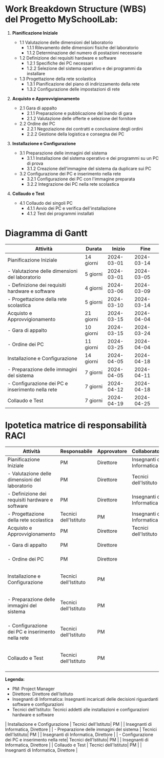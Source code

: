 # Work Breakdown Structure (WBS) del Progetto MySchoolLab:

1. **Pianificazione Iniziale**
   - 1.1 Valutazione delle dimensioni del laboratorio
     - 1.1.1 Rilevamento delle dimensioni fisiche del laboratorio
     - 1.1.2 Determinazione del numero di postazioni necessarie
   - 1.2 Definizione dei requisiti hardware e software
     - 1.2.1 Specifiche dei PC necessari
     - 1.2.2 Selezione del sistema operativo e dei programmi da installare
   - 1.3 Progettazione della rete scolastica
     - 1.3.1 Pianificazione del piano di indirizzamento della rete
     - 1.3.2 Configurazione delle impostazioni di rete

2. **Acquisto e Approvvigionamento**
   - 2.1 Gara di appalto
     - 2.1.1 Preparazione e pubblicazione del bando di gara
     - 2.1.2 Valutazione delle offerte e selezione del fornitore
   - 2.2 Ordine dei PC
     - 2.2.1 Negoziazione dei contratti e conclusione degli ordini
     - 2.2.2 Gestione della logistica e consegna dei PC

3. **Installazione e Configurazione**
   - 3.1 Preparazione delle immagini del sistema
     - 3.1.1 Installazione del sistema operativo e dei programmi su un PC di prova
     - 3.1.2 Creazione dell'immagine del sistema da duplicare sui PC
   - 3.2 Configurazione dei PC e inserimento nella rete
     - 3.2.1 Configurazione dei PC con l'immagine preparata
     - 3.2.2 Integrazione dei PC nella rete scolastica

4. **Collaudo e Test**
   - 4.1 Collaudo dei singoli PC
     - 4.1.1 Avvio dei PC e verifica dell'installazione
     - 4.1.2 Test dei programmi installati


# Diagramma di Gantt

| Attività                                        | Durata   | Inizio    | Fine      |
|-------------------------------------------------|----------|-----------|-----------|
| Pianificazione Iniziale                         | 14 giorni| 2024-03-01| 2024-03-14|
| - Valutazione delle dimensioni del laboratorio | 5 giorni | 2024-03-01| 2024-03-05|
| - Definizione dei requisiti hardware e software| 4 giorni | 2024-03-06| 2024-03-09|
| - Progettazione della rete scolastica          | 5 giorni | 2024-03-10| 2024-03-14|
| Acquisto e Approvvigionamento                   | 21 giorni| 2024-03-15| 2024-04-04|
| - Gara di appalto                               | 10 giorni| 2024-03-15| 2024-03-24|
| - Ordine dei PC                                 | 11 giorni| 2024-03-25| 2024-04-04|
| Installazione e Configurazione                  | 14 giorni| 2024-04-05| 2024-04-18|
| - Preparazione delle immagini del sistema       | 7 giorni | 2024-04-05| 2024-04-11|
| - Configurazione dei PC e inserimento nella rete| 7 giorni | 2024-04-12| 2024-04-18|
| Collaudo e Test                                 | 7 giorni | 2024-04-19| 2024-04-25|


# Ipotetica matrice di responsabilità RACI

| Attività                                        | Responsabile       | Approvatore | Collaboratori            | Consultati |
|-------------------------------------------------|--------------------|-------------|--------------------------|------------|
| Pianificazione Iniziale                         | PM                 | Direttore   | Insegnanti di Informatica|            |
| - Valutazione delle dimensioni del laboratorio | PM                 | Direttore   | Tecnici dell'Istituto    |            |
| - Definizione dei requisiti hardware e software| PM                 | Direttore   | Insegnanti di Informatica|            |
| - Progettazione della rete scolastica          | Tecnici dell'Istituto| PM          | Insegnanti di Informatica| Direttore |
| Acquisto e Approvvigionamento                   | PM                 | Direttore   | Tecnici dell'Istituto    |            |
| - Gara di appalto                               | PM                 | Direttore   |                          | Tecnici dell'Istituto|
| - Ordine dei PC                                 | PM                 | Direttore   |                          | Tecnici dell'Istituto|
| Installazione e Configurazione                  | Tecnici dell'Istituto| PM          |                          | Insegnanti di Informatica, Direttore |
| - Preparazione delle immagini del sistema       | Tecnici dell'Istituto| PM          |                          | Insegnanti di Informatica, Direttore |
| - Configurazione dei PC e inserimento nella rete| Tecnici dell'Istituto| PM          |                          | Insegnanti di Informatica, Direttore |
| Collaudo e Test                                 | Tecnici dell'Istituto| PM          |                          | Insegnanti di Informatica, Direttore |

**Legenda:**
- PM: Project Manager
- Direttore: Direttore dell'Istituto
- Insegnanti di Informatica: Insegnanti incaricati delle decisioni riguardanti software e configurazioni
- Tecnici dell'Istituto: Tecnici addetti alle installazioni e configurazioni hardware e software

| Installazione e Configurazione                  | Tecnici dell'Istituto| PM          |                          | Insegnanti di Informatica, Direttore |
| - Preparazione delle immagini del sistema       | Tecnici dell'Istituto| PM          |                          | Insegnanti di Informatica, Direttore |
| - Configurazione dei PC e inserimento nella rete| Tecnici dell'Istituto| PM          |                          | Insegnanti di Informatica, Direttore |
| Collaudo e Test                                 | Tecnici dell'Istituto| PM          |                          | Insegnanti di Informatica, Direttore |
